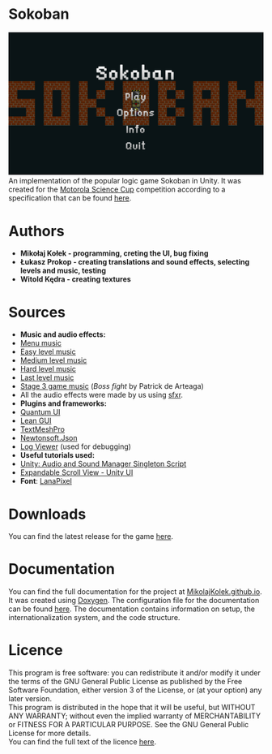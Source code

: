 # Sokoban
![Title Screen](https://github.com/MikolajKolek/Sokoban/blob/main/TitleScreen.png "Title Screen")
An implementation of the popular logic game Sokoban in Unity. It was created for the [Motorola Science Cup](https://science-cup.pl/ "Motorola Science Cup") competition according to a specification that can be found [here](https://science-cup.pl/wp-content/uploads/2020/12/MSC_Zadanie_Sokoban.pdf "here").

# Authors
 - **Mikołaj Kołek - programming, creting the UI, bug fixing**
 - **Łukasz Prokop - creating translations and sound effects, selecting levels and music, testing**
 - **Witold Kędra - creating textures**

# Sources
- **Music and audio effects:**
 - [Menu music](https://freemusicarchive.org/music/sawsquarenoise/dojokratos/tittle-screen "Menu Music")
 - [Easy level music](https://freemusicarchive.org/music/sawsquarenoise/dojokratos/stage-1 "Easy Level Music")
 - [Medium level music](https://freemusicarchive.org/music/sawsquarenoise/dojokratos/stage-2 "Medium Level Music")
 - [Hard level music](https://freemusicarchive.org/music/sawsquarenoise/dojokratos/stage-3 "Hard Level Music")
 - [Last level music](https://freemusicarchive.org/music/sawsquarenoise/dojokratos/boss-theme "Last Level Music")
 - [Stage 3 game music](https://patrickdearteaga.com/chiptune-8-bit-retro/ "Stage 3 game music") (*Boss fight* by Patrick de Arteaga)
 - All the audio effects were made by us using [sfxr](https://www.drpetter.se/project_sfxr.html "sfxr").
- **Plugins and frameworks:**
 - [Quantum UI](https://assetstore.unity.com/packages/tools/gui/quantum-ui-162077 "Quantum UI")
 - [Lean GUI](https://assetstore.unity.com/packages/tools/gui/lean-gui-72138 "Lean GUI")
 - [TextMeshPro](https://docs.unity3d.com/Manual/com.unity.textmeshpro.html "TextMeshPro")
 - [Newtonsoft.Json](https://www.newtonsoft.com/json "Newtonsoft.Json")
 - [Log Viewer](https://assetstore.unity.com/packages/tools/integration/log-viewer-12047 "Log Viewer") (used for debugging)
- **Useful tutorials used:**
 - [Unity: Audio and Sound Manager Singleton Script](https://www.daggerhartlab.com/unity-audio-and-sound-manager-singleton-script/ "Unity: Audio and Sound Manager Singleton Script")
 - [Expandable Scroll View - Unity UI](https://www.youtube.com/watch?v=pn_Y9nF_tv4 "Expandable Scroll View - Unity UI")
- **Font**: [LanaPixel](https://opengameart.org/content/lanapixel-localization-friendly-pixel-font "LanaPixel")

# Downloads
You can find the latest release for the game [here](https://github.com/MikolajKolek/Sokoban/releases/latest "here").

# Documentation
You can find the full documentation for the project at [MikolajKolek.github.io](MikolajKolek.github.io "MikolajKolek.github.io"). It was created using [Doxygen](https://www.doxygen.nl/index.html "Doxygen"). The configuration file for the documentation can be found [here](https://github.com/MikolajKolek/Sokoban/tree/main/Doxygen "here"). The documentation contains information on setup, the internationalization system, and the code structure.

# Licence
This program is free software: you can redistribute it and/or modify it under the terms of the GNU General Public License as published by the Free Software Foundation, either version 3 of the License, or (at your option) any later version.<br/>
This program is distributed in the hope that it will be useful, but WITHOUT ANY WARRANTY; without even the implied warranty of MERCHANTABILITY or FITNESS FOR A PARTICULAR PURPOSE.  See the GNU General Public License for more details.<br/>
You can find the full text of the licence [here](https://github.com/MikolajKolek/Sokoban/blob/main/LICENSE "here").